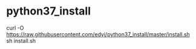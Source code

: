 # python37_install

curl -O https://raw.githubusercontent.com/edyi/python37_install/master/install.sh
sh install.sh
